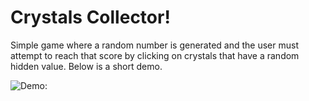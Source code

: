 # Crystals Collector!

Simple game where a random number is generated and the user must attempt to reach that score by clicking on crystals that have a random hidden value. Below is a short demo.

![Demo: ](assets/images/demo.gif)

